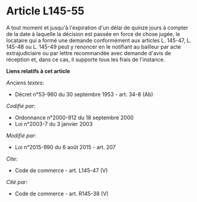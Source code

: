 # Article L145-55

A tout moment et jusqu'à l'expiration d'un délai de quinze jours à compter de la date à laquelle la décision est passée en
force de chose jugée, le locataire qui a formé une demande conformément aux articles L. 145-47, L. 145-48 ou L. 145-49 peut y
renoncer en le notifiant au bailleur par acte extrajudiciaire ou par lettre recommandée avec demande d'avis de réception et,
dans ce cas, il supporte tous les frais de l'instance.

**Liens relatifs à cet article**

_Anciens textes_:

  - Décret n°53-960 du 30 septembre 1953 - art. 34-8 (Ab)

_Codifié par_:

  - Ordonnance n°2000-912 du 18 septembre 2000
  - Loi n°2003-7 du 3 janvier 2003

_Modifié par_:

  - Loi n°2015-990 du 6 août 2015 - art. 207

_Cite_:

  - Code de commerce - art. L145-47 (V)

_Cité par_:

  - Code de commerce - art. R145-38 (V)
